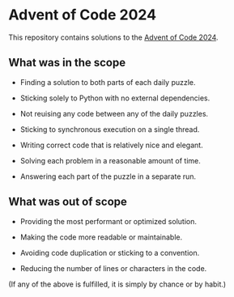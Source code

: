 # Advent of Code 2024

This repository contains solutions to the [Advent of Code 2024](https://adventofcode.com/2024).

## What was in the scope

- Finding a solution to both parts of each daily puzzle.

- Sticking solely to Python with no external dependencies.

- Not reuising any code between any of the daily puzzles.

- Sticking to synchronous execution on a single thread.

- Writing correct code that is relatively nice and elegant.

- Solving each problem in a reasonable amount of time.

- Answering each part of the puzzle in a separate run.

## What was out of scope

- Providing the most performant or optimized solution.

- Making the code more readable or maintainable.

- Avoiding code duplication or sticking to a convention.

- Reducing the number of lines or characters in the code.

(If any of the above is fulfilled, it is simply by chance or by habit.)
